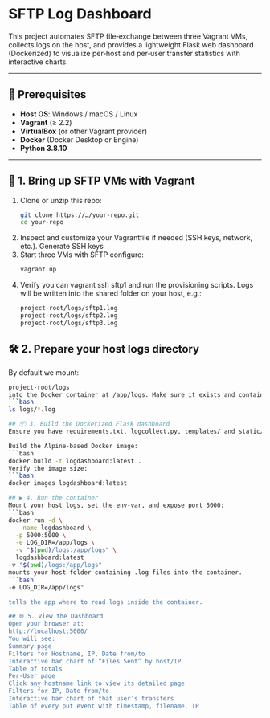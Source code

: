 # SFTP Log Dashboard

This project automates SFTP file‐exchange between three Vagrant VMs, collects logs on the host, and provides a lightweight Flask web dashboard (Dockerized) to visualize per‐host and per‐user transfer statistics with interactive charts.

---

## 🔧 Prerequisites

- **Host OS**: Windows / macOS / Linux  
- **Vagrant** (≥ 2.2)  
- **VirtualBox** (or other Vagrant provider)  
- **Docker** (Docker Desktop or Engine)
- **Python 3.8.10**   

---

## 🚀 1. Bring up SFTP VMs with Vagrant

1. Clone or unzip this repo:
   ```bash
   git clone https://…/your-repo.git
   cd your-repo

2. Inspect and customize your Vagrantfile if needed (SSH keys, network, etc.). Generate SSH keys
3. Start three VMs with SFTP configure:
   ```bash
   vagrant up
4. Verify you can vagrant ssh sftp1 and run the provisioning scripts. Logs will be written into the shared folder on your host, e.g.:
   ```bash
   project-root/logs/sftp1.log
   project-root/logs/sftp2.log
   project-root/logs/sftp3.log

## 🛠 2. Prepare your host logs directory
By default we mount:
```bash
project-root/logs
into the Docker container at /app/logs. Make sure it exists and contains your .log files:
```bash
ls logs/*.log

## 📦 3. Build the Dockerized Flask dashboard
Ensure you have requirements.txt, logcollect.py, templates/ and static/ in the project root.

Build the Alpine‐based Docker image:
```bash
docker build -t logdashboard:latest .
Verify the image size:
```bash
docker images logdashboard:latest

## ▶️ 4. Run the container
Mount your host logs, set the env-var, and expose port 5000:
```bash
docker run -d \
  --name logdashboard \
  -p 5000:5000 \
  -e LOG_DIR=/app/logs \
  -v "$(pwd)/logs:/app/logs" \
  logdashboard:latest
-v "$(pwd)/logs:/app/logs"
mounts your host folder containing .log files into the container.
```bash
-e LOG_DIR=/app/logs"

tells the app where to read logs inside the container.

## 🌐 5. View the Dashboard
Open your browser at:
http://localhost:5000/
You will see:
Summary page
Filters for Hostname, IP, Date from/to
Interactive bar chart of “Files Sent” by host/IP
Table of totals
Per-User page
Click any hostname link to view its detailed page
Filters for IP, Date from/to
Interactive bar chart of that user’s transfers
Table of every put event with timestamp, filename, IP





